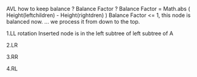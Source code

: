 AVL
how to keep balance ?
Balance Factor ?
Balance Factor = Math.abs ( Height(leftchildren) - Height(rightdren) )
Balance Factor <= 1,  this node is balanced now.
... we process it from down to the top.


1.LL rotation
Inserted node is in the left subtree of left subtree of A

2.LR

3.RR

4.RL
